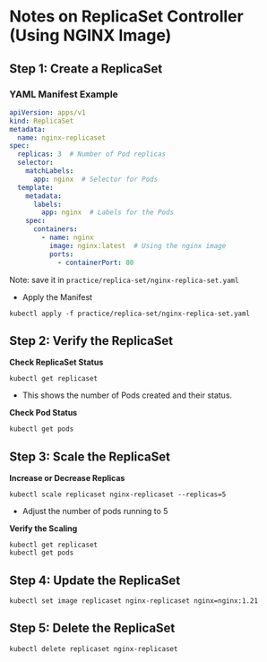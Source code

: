 # Notes on ReplicaSet Controller (Using NGINX Image)

## Step 1: Create a ReplicaSet
### YAML Manifest Example
```yaml
apiVersion: apps/v1
kind: ReplicaSet
metadata:
  name: nginx-replicaset
spec:
  replicas: 3  # Number of Pod replicas
  selector:
    matchLabels:
      app: nginx  # Selector for Pods
  template:
    metadata:
      labels:
        app: nginx  # Labels for the Pods
    spec:
      containers:
        - name: nginx
          image: nginx:latest  # Using the nginx image
          ports:
            - containerPort: 80
```

Note: save it in `practice/replica-set/nginx-replica-set.yaml`

* Apply the Manifest

```
kubectl apply -f practice/replica-set/nginx-replica-set.yaml
```

## Step 2: Verify the ReplicaSet

**Check ReplicaSet Status**

```
kubectl get replicaset
```

- This shows the number of Pods created and their status.


**Check Pod Status**

```
kubectl get pods
```

## Step 3: Scale the ReplicaSet

**Increase or Decrease Replicas**

```
kubectl scale replicaset nginx-replicaset --replicas=5
```

- Adjust the number of pods running to 5

**Verify the Scaling**

```
kubectl get replicaset
kubectl get pods
```

## Step 4: Update the ReplicaSet

```
kubectl set image replicaset nginx-replicaset nginx=nginx:1.21
```

## Step 5: Delete the ReplicaSet

```
kubectl delete replicaset nginx-replicaset
```